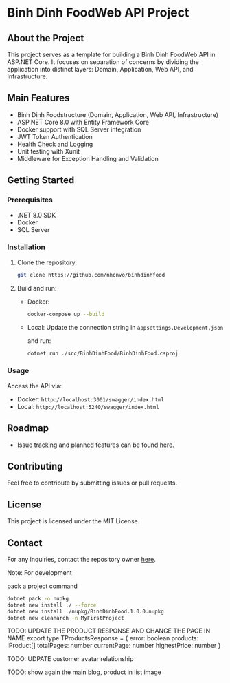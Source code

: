 # Binh Dinh FoodWeb API Project

## About the Project

This project serves as a template for building a Binh Dinh FoodWeb API in ASP.NET Core. It focuses on separation of concerns by dividing the application into distinct layers: Domain, Application, Web API, and Infrastructure.

## Main Features

- Binh Dinh Foodstructure (Domain, Application, Web API, Infrastructure)
- ASP.NET Core 8.0 with Entity Framework Core
- Docker support with SQL Server integration
- JWT Token Authentication
- Health Check and Logging
- Unit testing with Xunit
- Middleware for Exception Handling and Validation

## Getting Started

### Prerequisites

- .NET 8.0 SDK
- Docker
- SQL Server

### Installation

1. Clone the repository:

   ```bash
   git clone https://github.com/nhonvo/binhdinhfood
   ```

2. Build and run:

   - Docker:

     ```bash
     docker-compose up --build
     ```

   - Local: Update the connection string in `appsettings.Development.json`

      and run:

     ```bash
     dotnet run ./src/BinhDinhFood/BinhDinhFood.csproj
     ```

### Usage

Access the API via:

- Docker: `http://localhost:3001/swagger/index.html`
- Local: `http://localhost:5240/swagger/index.html`

## Roadmap

- Issue tracking and planned features can be found [here](https://github.com/nhonvo/binhdinhfood/issues).

## Contributing

Feel free to contribute by submitting issues or pull requests.

## License

This project is licensed under the MIT License.

## Contact

For any inquiries, contact the repository owner [here](https://github.com/nhonvo).

Note: For development

pack a project command

```bash
dotnet pack -o nupkg
dotnet new install ./ --force
dotnet new install ./nupkg/BinhDinhFood.1.0.0.nupkg
dotnet new cleanarch -n MyFirstProject
```

TODO:  UPDATE THE PRODUCT RESPONSE AND CHANGE THE PAGE IN NAME export type TProductsResponse = {
  error: boolean
  products: IProduct[]
  totalPages: number
  currentPage: number
  highestPrice: number
}

TODO: UDPATE customer avatar relationship

TODO: show again the main blog, product in list image